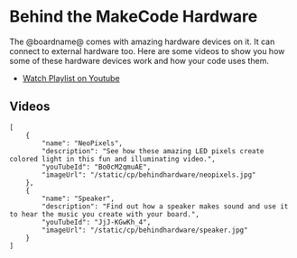 # Behind the MakeCode Hardware

The @boardname@ comes with amazing hardware devices on it. It can connect to external hardware too. Here are some videos to show you how some of these hardware devices work and how your code uses them.

* [Watch Playlist on Youtube](https://www.youtube.com/watch?v=qqBmvHD5bCw&list=PLMMBk9hE-SeqDYtw9pGNPsQ10V_EGMyGe)

## Videos

```codecard
[
    {
        "name": "NeoPixels",
        "description": "See how these amazing LED pixels create colored light in this fun and illuminating video.",
        "youTubeId": "Bo0cM2qmuAE",
        "imageUrl": "/static/cp/behindhardware/neopixels.jpg"
    },
    {
        "name": "Speaker",
        "description": "Find out how a speaker makes sound and use it to hear the music you create with your board.",
        "youTubeId": "JjJ-KGwKh_4",
        "imageUrl": "/static/cp/behindhardware/speaker.jpg"
    }
]
```